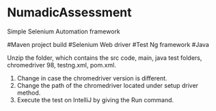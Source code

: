 # NumadicAssessment
Simple Selenium Automation framework

#Maven project build
#Selenium Web driver
#Test Ng framework
#Java 

Unzip the folder, which contains the src code, main, java test folders, chromedriver 98, testng.xml, pom.xml.

1. Change in case the chromedriver version is different.
2. Change the path of the chromedriver located under setup driver method.
3. Execute the test on IntelliJ by giving the Run command.
